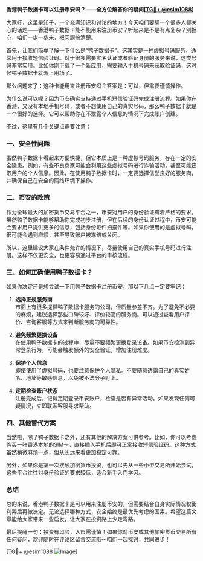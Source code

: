 **香港鸭子数据卡可以注册币安吗？——全方位解答你的疑问[[TG💪+ @esim1088](https://t.me/s/esim1088)]**

大家好，这里是知乎，一个充满知识和讨论的地方！今天咱们要聊一个很多人都关心的话题——香港鸭子数据卡能不能用来注册币安？听起来是不是有点复杂？别担心，咱们一步一步来，把问题搞清楚。

首先，让我们简单了解一下什么是“鸭子数据卡”。这其实是一种虚拟号码服务，通常用于接收短信验证码。对于很多需要实名认证或者验证身份的服务来说，这类号码非常实用。比如你刚下载了一个新应用，需要输入手机号码来获取验证码，这时候鸭子数据卡就派上用场了。

那么问题来了：这种卡能用来注册币安吗？答案是：可以，但需要谨慎操作。

为什么说可以呢？因为币安确实支持通过手机短信验证码完成注册流程。如果你在香港，又没有本地手机号码，或者不想使用自己的真实号码，那么鸭子数据卡就是一个很好的选择。它可以帮助你在不泄露个人信息的情况下完成账户创建。

不过，这里有几个关键点需要注意：

### 一、安全性问题

虽然鸭子数据卡看起来方便快捷，但它本质上是一种虚拟号码服务，存在一定的安全隐患。例如，有些不良商家可能会利用这些虚拟号码进行诈骗活动，甚至可能窃取用户的个人信息。因此，在使用鸭子数据卡时，一定要选择信誉良好的服务商，并确保自己在安全的网络环境下操作。

### 二、币安的政策

作为全球最大的加密货币交易平台之一，币安对用户的身份验证有着严格的要求。虽然鸭子数据卡能够帮助你完成初步注册，但在后续的身份认证过程中，币安可能会要求用户提供更多的信息，包括身份证件扫描件等。如果你使用的是虚拟号码，很可能会遇到麻烦，甚至导致账户被冻结或关闭。

所以，这里建议大家在条件允许的情况下，尽量使用自己的真实手机号码进行注册。这样不仅更安全，也更容易通过平台的审核流程。

### 三、如何正确使用鸭子数据卡？

如果你决定还是想尝试一下用鸭子数据卡注册币安，那以下几点一定要牢记：

1. **选择正规服务商**  
   市面上有很多提供鸭子数据卡服务的公司，但质量参差不齐。为了避免不必要的麻烦，建议选择那些口碑较好、评价较高的服务商。可以通过查看用户评价、咨询客服等方式来判断服务商的可靠性。

2. **避免频繁更换设备**  
   在使用鸭子数据卡的过程中，尽量不要频繁更换登录设备。如果币安检测到异常登录行为，可能会触发额外的安全验证，增加注册难度。

3. **保护个人信息**  
   即使使用了虚拟号码，也要注意保护个人隐私。不要随意透露自己的真实姓名、地址等敏感信息，以免被不法分子盯上。

4. **定期检查账户状态**  
   注册完成后，记得定期登录币安账户，检查是否有异常活动。如果发现任何可疑情况，立即联系客服寻求帮助。

### 四、其他替代方案

当然啦，除了鸭子数据卡之外，还有其他的解决方案可供参考。比如，你可以考虑购买一张香港本地的SIM卡，直接插入手机后即可正常接收短信验证码。这种方式虽然稍微麻烦一点，但从长远来看更加稳定可靠。

另外，如果你是第一次接触加密货币投资，也可以先从一些小型交易所开始尝试，这些平台往往对身份验证的要求较低，适合新手入门学习。

### 总结

总的来说，香港鸭子数据卡是可以用来注册币安的，但需要结合自身实际情况权衡利弊后再做决定。无论选择哪种方式，安全始终是最优先考虑的因素。希望这篇文章能给大家带来一些启发，让大家在投资路上少走弯路。

最后提醒一句：投资有风险，入市需谨慎！如果你对币安或其他加密货币交易所有任何疑问，欢迎随时在评论区留言交流哦～咱们一起探讨，共同进步！

[[TG💪+ @esim1088](https://t.me/s/esim1088) ![Image](https://i.postimg.cc/4NQfJmqS/Snipaste-2025-05-13-00-14-12.png)]